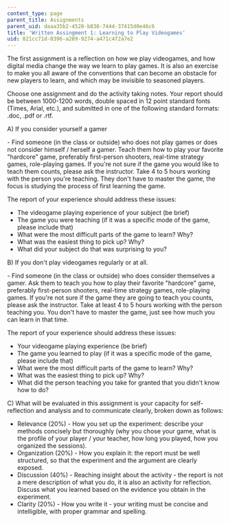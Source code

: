 ```yaml
---
content_type: page
parent_title: Assignments
parent_uid: daaa35b2-4528-b838-7444-37415d0e46c6
title: 'Written Assingment 1: Learning to Play Videogames'
uid: 821cc71d-0396-a289-9274-a471c4f2a7e2
---
```


The first assignment is a reflection on how we play videogames, and how digital media change the way we learn to play games. It is also an exercise to make you all aware of the conventions that can become an obstacle for new players to learn, and which may be invisible to seasoned players.

Choose one assignment and do the activity taking notes. Your report should be between 1000-1200 words, double spaced in 12 point standard fonts (Times, Arial, etc.), and submitted in one of the following standard formats: .doc, .pdf or .rtf.

A) If you consider yourself a gamer

\- Find someone (in the class or outside) who does not play games or does not consider himself / herself a gamer. Teach them how to play your favorite "hardcore" game, preferably first-person shooters, real-time strategy games, role-playing games. If you're not sure if the game you would like to teach them counts, please ask the instructor. Take 4 to 5 hours working with the person you're teaching. They don't have to master the game, the focus is studying the process of first learning the game.

The report of your experience should address these issues:

*   The videogame playing experience of your subject (be brief)
*   The game you were teaching (if it was a specific mode of the game, please include that)
*   What were the most difficult parts of the game to learn? Why?
*   What was the easiest thing to pick up? Why?
*   What did your subject do that was surprising to you?

B) If you don't play videogames regularly or at all.

\- Find someone (in the class or outside) who does consider themselves a gamer. Ask them to teach you how to play their favorite "hardcore" game, preferably first-person shooters, real-time strategy games, role-playing games. If you're not sure if the game they are going to teach you counts, please ask the instructor. Take at least 4 to 5 hours working with the person teaching you. You don't have to master the game, just see how much you can learn in that time.

The report of your experience should address these issues:

*   Your videogame playing experience (be brief)
*   The game you learned to play (if it was a specific mode of the game, please include that)
*   What were the most difficult parts of the game to learn? Why?
*   What was the easiest thing to pick up? Why?
*   What did the person teaching you take for granted that you didn't know how to do?

C) What will be evaluated in this assignment is your capacity for self-reflection and analysis and to communicate clearly, broken down as follows:

*   Relevance (20%) - How you set up the experiment: describe your methods concisely but thoroughly (why you chose your game, what is the profile of your player / your teacher, how long you played, how you organized the sessions).
*   Organization (20%) - How you explain it: the report must be well structured, so that the experiment and the argument are clearly exposed.
*   Discussion (40%) - Reaching insight about the activity - the report is not a mere description of what you do, it is also an activity for reflection. Discuss what you learned based on the evidence you obtain in the experiment.
*   Clarity (20%) - How you write it - your writing must be concise and intelligible, with proper grammar and spelling.